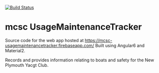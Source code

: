 [![Build Status](https://travis-ci.org/LaserFlash/mcsc-UsageMaintenanceTracker.svg?branch=master)](https://travis-ci.org/LaserFlash/mcsc-UsageMaintenanceTracker)

# mcsc UsageMaintenanceTracker

Source code for the web app hosted at
https://mcsc-usagemaintenancetracker.firebaseapp.com/ Built using Angular6 and
Material2.

Records and provides information relating to boats and safety for the New
Plymouth Yacgt Club.
